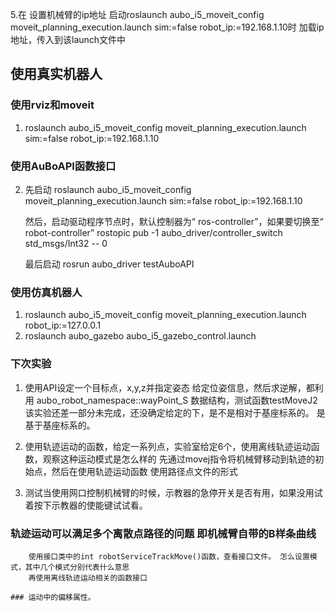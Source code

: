 


5.在   设置机械臂的ip地址
启动roslaunch aubo_i5_moveit_config moveit_planning_execution.launch sim:=false robot_ip:=192.168.1.10时
加载ip地址，传入到该launch文件中
 <!-- publish the robot state (tf transforms) -->
  <node name="aubo_driver" pkg="aubo_driver" type="aubo_driver" >
  <param name="/server_host" type="str" value="$(arg robot_ip)"/>
  <!--<param name="/server_host" value="127.0.0.1"/> -->
  </node>


## 使用真实机器人
### 使用rviz和moveit
1. roslaunch aubo_i5_moveit_config moveit_planning_execution.launch sim:=false robot_ip:=192.168.1.10

### 使用AuBoAPI函数接口
2. 先启动
   roslaunch aubo_i5_moveit_config moveit_planning_execution.launch sim:=false robot_ip:=192.168.1.10

   然后，启动驱动程序节点时，默认控制器为“ ros-controller”，如果要切换至“ robot-controller”
   rostopic pub -1 aubo_driver/controller_switch std_msgs/Int32 -- 0 

   最后启动
   rosrun aubo_driver testAuboAPI


### 使用仿真机器人
1. roslaunch aubo_i5_moveit_config moveit_planning_execution.launch robot_ip:=127.0.0.1  
2. roslaunch aubo_gazebo aubo_i5_gazebo_control.launch


### 下次实验
1. 使用API设定一个目标点，x,y,z并指定姿态
    给定位姿信息，然后求逆解，都利用 aubo_robot_namespace::wayPoint_S 数据结构，测试函数testMoveJ2
    该实验还差一部分未完成，还没确定给定的下，是不是相对于基座标系的。
	是基于基座标系的。
2. 使用轨迹运动的函数，给定一系列点，实验室给定6个，使用离线轨迹运动函数，观察这种运动模式是怎么样的
    先通过movej指令将机械臂移动到轨迹的初始点，然后在使用轨迹运动函数
    使用路径点文件的形式

3. 测试当使用网口控制机械臂的时候，示教器的急停开关是否有用，如果没用试着按下示教器的使能键试试看。










### 轨迹运动可以满足多个离散点路径的问题  即机械臂自带的B样条曲线
```
	使用接口类中的int robotServiceTrackMove()函数，查看接口文件。 怎么设置模式，其中几个模式分别代表什么意思
	再使用离线轨迹运动相关的函数接口

### 运动中的偏移属性。
